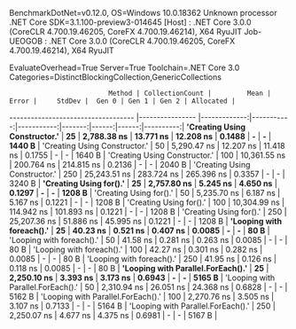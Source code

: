 
BenchmarkDotNet=v0.12.0, OS=Windows 10.0.18362
Unknown processor
.NET Core SDK=3.1.100-preview3-014645
  [Host]     : .NET Core 3.0.0 (CoreCLR 4.700.19.46205, CoreFX 4.700.19.46214), X64 RyuJIT
  Job-UEOGOB : .NET Core 3.0.0 (CoreCLR 4.700.19.46205, CoreFX 4.700.19.46214), X64 RyuJIT

EvaluateOverhead=True  Server=True  Toolchain=.NET Core 3.0  
Categories=DistinctBlockingCollection,GenericCollections  

                             Method | CollectionCount |         Mean |      Error |     StdDev |  Gen 0 | Gen 1 | Gen 2 | Allocated |
----------------------------------- |---------------- |-------------:|-----------:|-----------:|-------:|------:|------:|----------:|
      **'Creating Using Constructor.'** |              **25** |  **2,788.38 ns** |  **13.771 ns** |  **12.208 ns** | **0.1488** |     **-** |     **-** |    **1440 B** |
      'Creating Using Constructor.' |              50 |  5,290.47 ns |  12.207 ns |  11.418 ns | 0.1755 |     - |     - |    1640 B |
      'Creating Using Constructor.' |             100 | 10,361.55 ns | 200.764 ns | 214.815 ns | 0.2136 |     - |     - |    2040 B |
      'Creating Using Constructor.' |             250 | 25,243.51 ns | 283.724 ns | 265.396 ns | 0.3357 |     - |     - |    3240 B |
            **'Creating Using for().'** |              **25** |  **2,757.80 ns** |   **5.245 ns** |   **4.650 ns** | **0.1297** |     **-** |     **-** |    **1208 B** |
            'Creating Using for().' |              50 |  5,235.70 ns |   6.187 ns |   5.167 ns | 0.1221 |     - |     - |    1208 B |
            'Creating Using for().' |             100 | 10,304.99 ns | 114.942 ns | 101.893 ns | 0.1221 |     - |     - |    1208 B |
            'Creating Using for().' |             250 | 25,207.36 ns |  51.886 ns |  45.995 ns | 0.1221 |     - |     - |    1208 B |
          **'Looping with foreach().'** |              **25** |     **40.23 ns** |   **0.521 ns** |   **0.407 ns** | **0.0085** |     **-** |     **-** |      **80 B** |
          'Looping with foreach().' |              50 |     41.58 ns |   0.281 ns |   0.263 ns | 0.0085 |     - |     - |      80 B |
          'Looping with foreach().' |             100 |     42.27 ns |   0.301 ns |   0.282 ns | 0.0085 |     - |     - |      80 B |
          'Looping with foreach().' |             250 |     41.95 ns |   0.126 ns |   0.118 ns | 0.0085 |     - |     - |      80 B |
 **'Looping with Parallel.ForEach().'** |              **25** |  **2,250.10 ns** |   **3.393 ns** |   **3.173 ns** | **0.6943** |     **-** |     **-** |    **5165 B** |
 'Looping with Parallel.ForEach().' |              50 |  2,310.94 ns |  26.051 ns |  24.368 ns | 0.6828 |     - |     - |    5162 B |
 'Looping with Parallel.ForEach().' |             100 |  2,270.76 ns |   3.505 ns |   3.107 ns | 0.7133 |     - |     - |    5164 B |
 'Looping with Parallel.ForEach().' |             250 |  2,250.07 ns |   4.677 ns |   4.375 ns | 0.6981 |     - |     - |    5167 B |
